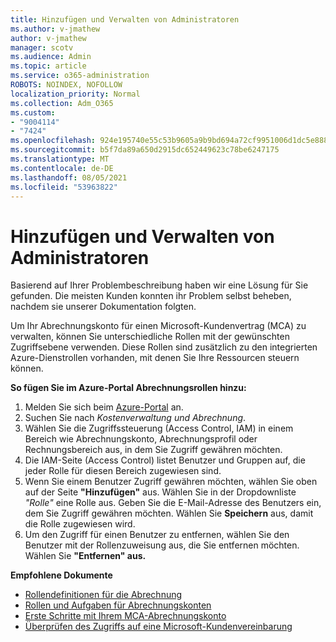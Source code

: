 ```yaml
---
title: Hinzufügen und Verwalten von Administratoren
ms.author: v-jmathew
author: v-jmathew
manager: scotv
ms.audience: Admin
ms.topic: article
ms.service: o365-administration
ROBOTS: NOINDEX, NOFOLLOW
localization_priority: Normal
ms.collection: Adm_O365
ms.custom:
- "9004114"
- "7424"
ms.openlocfilehash: 924e195740e55c53b9605a9b9bd694a72cf9951006d1dc5e888023cd6e3f9d45
ms.sourcegitcommit: b5f7da89a650d2915dc652449623c78be6247175
ms.translationtype: MT
ms.contentlocale: de-DE
ms.lasthandoff: 08/05/2021
ms.locfileid: "53963822"
---
```

# <a name="how-to-add-and-manage-admins"></a>Hinzufügen und Verwalten von Administratoren

Basierend auf Ihrer Problembeschreibung haben wir eine Lösung für Sie gefunden. Die meisten Kunden konnten ihr Problem selbst beheben, nachdem sie unserer Dokumentation folgten.

Um Ihr Abrechnungskonto für einen Microsoft-Kundenvertrag (MCA) zu verwalten, können Sie unterschiedliche Rollen mit der gewünschten Zugriffsebene verwenden. Diese Rollen sind zusätzlich zu den integrierten Azure-Dienstrollen vorhanden, mit denen Sie Ihre Ressourcen steuern können.

**So fügen Sie im Azure-Portal Abrechnungsrollen hinzu:**

1. Melden Sie sich beim [Azure-Portal](https://portal.azure.com/) an.
2. Suchen Sie nach *Kostenverwaltung und Abrechnung*.
3. Wählen Sie die Zugriffssteuerung (Access Control, IAM) in einem Bereich wie Abrechnungskonto, Abrechnungsprofil oder Rechnungsbereich aus, in dem Sie Zugriff gewähren möchten.
4. Die IAM-Seite (Access Control) listet Benutzer und Gruppen auf, die jeder Rolle für diesen Bereich zugewiesen sind.
5. Wenn Sie einem Benutzer Zugriff gewähren möchten, wählen Sie oben auf der Seite **"Hinzufügen"** aus. Wählen Sie in der Dropdownliste *"Rolle"* eine Rolle aus. Geben Sie die E-Mail-Adresse des Benutzers ein, dem Sie Zugriff gewähren möchten. Wählen Sie **Speichern** aus, damit die Rolle zugewiesen wird.
6. Um den Zugriff für einen Benutzer zu entfernen, wählen Sie den Benutzer mit der Rollenzuweisung aus, die Sie entfernen möchten. Wählen Sie **"Entfernen" aus.**

**Empfohlene Dokumente**

- [Rollendefinitionen für die Abrechnung](https://docs.microsoft.com/azure/cost-management-billing/manage/understand-mca-roles)
- [Rollen und Aufgaben für Abrechnungskonten](https://docs.microsoft.com/azure/cost-management-billing/manage/understand-mca-roles#billing-account-roles-and-tasks)
- [Erste Schritte mit Ihrem MCA-Abrechnungskonto](https://docs.microsoft.com/azure/cost-management-billing/understand/mca-overview)
- [Überprüfen des Zugriffs auf eine Microsoft-Kundenvereinbarung](https://docs.microsoft.com/azure/cost-management-billing/manage/change-credit-card?WT.mc_id=Portal-Microsoft_Azure_Support%22%20%5Cl%20%22manage-credit-cards-for-a-microsoft-customer-agreement%22%20%5Ct%20%22_blank#check-the-type-of-your-account)
